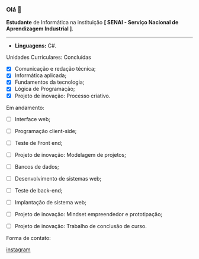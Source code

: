 ### Olá 👋

<b>Estudante</b> de Informática na instituição <b>[ SENAI - Serviço Nacional de Aprendizagem Industrial ]</b>.

<hr>

- <b>Linguagens:</b> C#.

</b>Unidades Curriculares:</b>
 Concluídas
   - [x] Comunicação e redação técnica;
   - [x] Informática aplicada;
   - [x] Fundamentos da tecnologia;
   - [x] Lógica de Programação;
   - [x] Projeto de inovação: Processo criativo.
  
</b>Em andamento:</b>
- [ ] Interface web;
- [ ] Programação client-side;
- [ ] Teste de Front end;
- [ ] Projeto de inovação: Modelagem de projetos;
- [ ] Bancos de dados;
- [ ] Desenvolvimento de sistemas web;
- [ ] Teste de back-end;
- [ ] Implantação de sistema web;
- [ ] Projeto de inovação: Mindset empreendedor e prototipação;
- [ ] Projeto de inovação: Trabalho de conclusão de curso.


Forma de contato:

<!--
z
Atualmente adquirindo novas skills com foco em desenvolvimento de sistemas em C# e .NET

- [x] C#

- [x] ~Fundamentos do C#~ 

-->









<!-- Para quem quiser, são esses os sites https://desenvolvedor.io/ e https://balta.io/ -->


<a href="https://instagram.com/sara_monteirox" target="_blank"> instagram

</br>


<!--
<div align="left">
  <a href="https://github.com/sarabtw">
  <img height="180em" src="https://github-readme-stats.vercel.app/api?username=sarabtw_icons=true&theme=graywhite&include_all_commits=true&count_private=true"/>
  <img height="180em" src="https://github-readme-stats.vercel.app/api/top-langs/?username=sarabtw&layout=compact&langs_count=7&theme=graywhite"/>
</div>
-->

<!--
**sarabtw/sarabtw** is a ✨ _special_ ✨ repository because its `README.md` (this file) appears on your GitHub profile.

Here are some ideas to get you started:

- 🔭 I’m currently working on ...
- 🌱 I’m currently learning ...
- 👯 I’m looking to collaborate on ...
- 🤔 I’m looking for help with ...
- 💬 Ask me about ...
- 📫 How to reach me: ...
- 😄 Pronouns: ...
- ⚡ Fun fact: ...
-->
